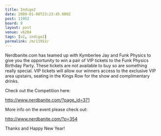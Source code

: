 ```yaml
---
title: Indigo2
date: 2009-01-08T23:23:45.000Z
post: 11952
board: 8
layout: post
venue: v6204
tags: [o2, indigo2]
permalink: /m/11952/
---
```

Nerdbanite.com has teamed up with Kymberlee Jay and Funk Physics to give you the opportunity to win a pair of VIP tickets to the Funk Physics Birthday Party. These tickets are not available to buy so are something really special. VIP tickets will allow our winners access to the exclusive VIP area upstairs, seating in the Kings Row for the show and complimentary drinks.

Check out the Competition here:

http://www.nerdbanite.com/?page_id=371

More info on the event please check out:

http://www.nerdbanite.com/?p=354

Thanks and Happy New Year!
